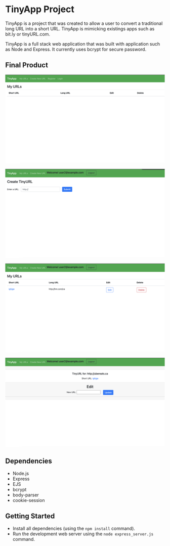 # TinyApp Project

TinyApp is a project that was created to allow a user to convert a traditional long URL into a short URL.
TinyApp is mimicking existings apps such as bit.ly or tinyURL.com.


TinyApp is a full stack web application that was built with application such as Node and Express.
It currently uses bcrypt for secure password.

## Final Product

![This page shows the home page before a logged in or registered](https://github.com/anamshk/tinyapp/blob/master/docs/urls_page.png?raw=true)




![This page shows where users can create new short urls](https://github.com/anamshk/tinyapp/blob/master/docs/create_newurl_page.png?raw=true)




![This page displays the short urls the user created](https://github.com/anamshk/tinyapp/blob/master/docs/oldurls_page.png?raw=true)





![This page displays the edit page where you can change the long url destination to the exisiting short url link](https://github.com/anamshk/tinyapp/blob/master/docs/urls_edit%20page.png?raw=true)






## Dependencies

- Node.js
- Express
- EJS
- bcrypt
- body-parser
- cookie-session

## Getting Started

- Install all dependencies (using the `npm install` command).
- Run the development web server using the `node express_server.js` command.
